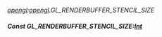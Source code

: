 _[opengl](../../modules/opengl/opengl-module.md):[opengl](../../modules/opengl/opengl-module.md).GL\_RENDERBUFFER\_STENCIL\_SIZE_
##### Const GL\_RENDERBUFFER\_STENCIL\_SIZE:[Int](../../modules/wonkey/wonkey-types-int.md)
